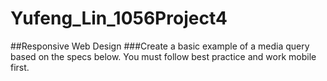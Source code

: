 # Yufeng_Lin_1056Project4
##Responsive Web Design
###Create a basic example of a media query based on the specs below. You must
follow best practice and work mobile first. 
